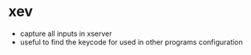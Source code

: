 # xev

- capture all inputs in xserver
- useful to find the keycode for used in other programs configuration

